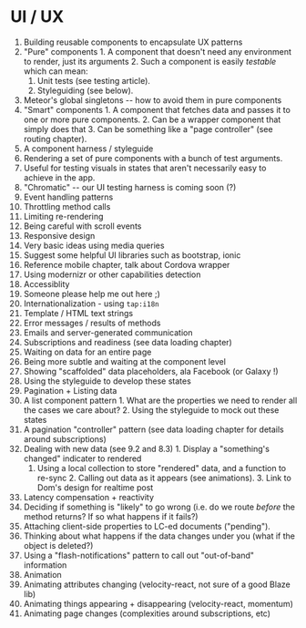 # UI / UX

1. Building reusable components to encapsulate UX patterns
  1. "Pure" components
    1. A component that doesn't need any environment to render, just its arguments
    2. Such a component is easily *testable* which can mean:
      1. Unit tests (see testing article).
      2. Styleguiding (see below).
  2. Meteor's global singletons -- how to avoid them in pure components
  3. "Smart" components
    1. A component that fetches data and passes it to one or more pure components.
    2. Can be a wrapper component that simply does that
    3. Can be something like a "page controller" (see routing chapter).
2. A component harness / styleguide
  1. Rendering a set of pure components with a bunch of test arguments.
  2. Useful for testing visuals in states that aren't necessarily easy to achieve in the app.
  3. "Chromatic" -- our UI testing harness is coming soon (?)
2. Event handling patterns
  1. Throttling method calls
  2. Limiting re-rendering
  3. Being careful with scroll events
3. Responsive design
  1. Very basic ideas using media queries
  2. Suggest some helpful UI libraries such as bootstrap, ionic
  3. Reference mobile chapter, talk about Cordova wrapper
  4. Using modernizr or other capabilities detection
4. Accessiblity
  1. Someone please help me out here ;)
5. Internationalization - using `tap:i18n`
  1. Template / HTML text strings
  2. Error messages / results of methods
  3. Emails and server-generated communication
6. Subscriptions and readiness (see data loading chapter)
  1. Waiting on data for an entire page
  2. Being more subtle and waiting at the component level
  3. Showing "scaffolded" data placeholders, ala Facebook (or Galaxy !)
  4. Using the styleguide to develop these states
7. Pagination + Listing data
  1. A list component pattern
    1. What are the properties we need to render all the cases we care about?
    2. Using the styleguide to mock out these states
  2. A pagination "controller" pattern (see data loading chapter for details around subscriptions)
  3. Dealing with new data (see 9.2 and 8.3)
    1. Display a "something's changed" indicater to rendered 
      1. Using a local collection to store "rendered" data, and a function to re-sync
    2. Calling out data as it appears (see animations).
    3. Link to Dom's design for realtime post
8. Latency compensation + reactivity
  1. Deciding if something is "likely" to go wrong (i.e. do we route *before* the method returns? If so what happens if it fails?)
  2. Attaching client-side properties to LC-ed documents ("pending").
  3. Thinking about what happens if the data changes under you (what if the object is deleted?)
  4. Using a "flash-notifications" pattern to call out "out-of-band" information
9. Animation
  1. Animating attributes changing (velocity-react, not sure of a good Blaze lib)
  2. Animating things appearing + disappearing (velocity-react, momentum)
  3. Animating page changes (complexities around subscriptions, etc)
